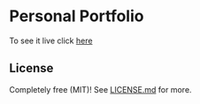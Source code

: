 # Personal Portfolio

To see it live click <a href="https://tomas302.github.io" target="_blank">here</a>


## License

Completely free (MIT)! See [LICENSE.md](LICENSE.md) for more.
